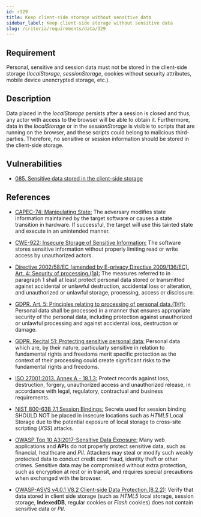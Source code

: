 ```yaml
---
id: r329
title: Keep client-side storage without sensitive data
sidebar_label: Keep client-side storage without sensitive data
slug: /criteria/requirements/data/329
---
```


## Requirement

Personal, sensitive and session data
must not be stored in the client-side storage
(*localStorage*, *sessionStorage*,
cookies without security attributes,
mobile device unencrypted storage, etc.).

## Description

Data placed in the *localStorage* persists
after a session is closed
and thus,
any actor with access to the browser
will be able to obtain it.
Furthermore,
data in the *localStorage*
or in the *sessionStorage*
is visible to scripts
that are running on the browser,
and these scripts could belong
to malicious third-parties.
Therefore,
no sensitive or session information
should be stored in the client-side storage.

## Vulnerabilities

- [085. Sensitive data stored in the client-side storage](/criteria/vulnerabilities/085)

## References

- [CAPEC-74: Manipulating State:](http://capec.mitre.org/data/definitions/74.html)
The adversary modifies
state information maintained
by the target software
or causes a state transition in hardware.
If successful,
the target will use this tainted state
and execute in an unintended manner.

- [CWE-922: Insecure Storage of Sensitive Information:](https://cwe.mitre.org/data/definitions/922.html)
The software stores sensitive information
without properly limiting read
or write access
by unauthorized actors.

- [Directive 2002/58/EC (amended by E-privacy Directive 2009/136/EC). Art. 4: Security of processing.(1a):](https://eur-lex.europa.eu/legal-content/EN/TXT/PDF/?uri=CELEX:02002L0058-20091219)
The measures referred to
in paragraph 1 shall at least protect
personal data stored or transmitted
against accidental or unlawful destruction,
accidental loss or alteration,
and unauthorized or unlawful storage,
processing, access or disclosure.

- [GDPR. Art. 5: Principles relating to processing of personal data.(1)(f):](https://gdpr-info.eu/art-5-gdpr/)
Personal data
shall be processed in a manner
that ensures appropriate security
of the personal data,
including protection against
unauthorized or unlawful processing
and against accidental loss,
destruction or damage.

- [GDPR. Recital 51: Protecting sensitive personal data:](https://gdpr-info.eu/recitals/no-51/)
Personal data which are,
by their nature,
particularly sensitive in relation to
fundamental rights and freedoms
merit specific protection
as the context of their processing
could create significant risks
to the fundamental rights
and freedoms.

- [ISO 27001:2013. Annex A - 18.1.3:](https://www.iso.org/obp/ui/#iso:std:54534:en)
Protect records against loss,
destruction, forgery,
unauthorized access
and unauthorized release,
in accordance with legal,
regulatory, contractual
and business requirements.

- [NIST 800-63B 7.1 Session Bindings:](https://pages.nist.gov/800-63-3/sp800-63b.html)
Secrets used for session binding
SHOULD NOT be placed in insecure locations
such as *HTML5* Local Storage
due to the potential exposure
of local storage to cross-site scripting (*XSS*) attacks.

- [OWASP Top 10 A3:2017-Sensitive Data Exposure:](https://owasp.org/www-project-top-ten/OWASP_Top_Ten_2017/Top_10-2017_A3-Sensitive_Data_Exposure)
Many web applications and **API**s
do not properly protect sensitive data,
such as financial,
healthcare and *PII*.
Attackers may steal
or modify such weakly protected data
to conduct credit card fraud,
identity theft or other crimes.
Sensitive data may be compromised
without extra protection,
such as encryption at rest
or in transit,
and requires special precautions
when exchanged with the browser.

- [OWASP-ASVS v4.0.1 V8.2 Client-side Data Protection.(8.2.2):](https://owasp.org/www-pdf-archive/OWASP_Application_Security_Verification_Standard_4.0-en.pdf)
Verify that data stored
in client side storage (such as *HTML5* local storage,
session storage, **IndexedDB**,
regular cookies or *Flash* cookies)
does not contain sensitive data or *PII*.
